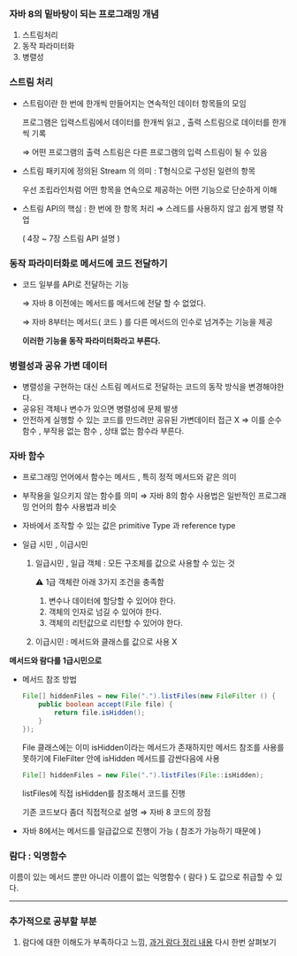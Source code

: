 ### 자바 8의 밑바탕이 되는 프로그래밍 개념

1. 스트림처리
2. 동작 파라미터화
3. 병렬성

### 스트림 처리

- 스트림이란 한 번에 한개씩 만들어지는 연속적인 데이터 항목들의 모임

  프로그램은 입력스트림에서 데이터를 한개씩 읽고 , 출력 스트림으로 데이터를 한개씩 기록

  ⇒ 어떤 프로그램의 출력 스트림은 다른 프로그램의 입력 스트림이 될 수 있음

- 스트림 패키지에 정의된 Stream<T> 의 의미 : T형식으로 구성된 일련의 항목

  우선 조립라인처럼 어떤 항목을 연속으로 제공하는 어떤 기능으로 단순하게 이해

- 스트림 API의 핵심 : 한 번에 한 항목 처리 ⇒ 스레드를 사용하지 않고 쉽게 병렬 작업

  ( 4장 ~ 7장 스트림 API 설명 )


### 동작 파라미터화로 메서드에 코드 전달하기

- 코드 일부를 API로 전달하는 기능

  ⇒ 자바 8 이전에는 메서드를 메서드에 전달 할 수 없었다.

  ⇒ 자바 8부터는 메서드( 코드 ) 를 다른 메서드의 인수로 넘겨주는 기능을 제공

  **이러한 기능을 동작 파라미터화라고 부른다.**


### 병렬성과 공유 가변 데이터

- 병렬성을 구현하는 대신 스트림 메서드로 전달하는 코드의 동작 방식을 변경해야한다.
- 공유된 객체나 변수가 있으면 병렬성에 문제 발생
- 안전하게 실행할 수 있는 코드를 만드려만 공유된 가변데이터 접근 X ⇒ 이를 순수 함수 , 부작용 없는 함수 , 상태 없는 함수라 부른다.

### 자바 함수

- 프로그래밍 언어에서 함수는 메서드 , 특히 정적 메서드와 같은 의미
- 부작용을 일으키지 않는 함수를 의미 ⇒ 자바 8의 함수 사용법은 일반적인 프로그래밍 언어의 함수 사용법과 비슷
- 자바에서 조작할 수 있는 값은 primitive Type 과 reference type

- 일급 시민 , 이급시민
    1. 일급시민 , 일급 객체 : 모든 구조체를 값으로 사용할 수 있는 것

       ⚠️ 1급 객체란 아래 3가지 조건을 충족함

        1. 변수나 데이터에 할당할 수 있어야 한다.
        2. 객체의 인자로 넘길 수 있어야 한다.
        3. 객체의 리턴값으로 리턴할 수 있어야 한다.
    2. 이급시민 : 메서드와 클래스를 값으로 사용 X

**메서드와 람다를 1급시민으로**

- 메서드 참조 방법

    ```java
    File[] hiddenFiles = new File(".").listFiles(new FileFilter () {
    	public boolean accept(File file) {
    		return file.isHidden();
    	}
    });
    ```

  File 클래스에는 이미 isHidden이라는 메서드가 존재하지만 메서드 참조를 사용를 못하기에  FileFilter 안에 isHidden 메서드를 감싼다음에 사용

    ```java
    File[] hiddenFiles = new File(".").listFiles(File::isHidden);
    ```

  listFiles에 직접 isHidden를 참조해서 코드를 진행

  기존 코드보다 좀더 직접적으로 설명 ⇒ 자바 8 코드의 장점

- 자바 8에서는 메서드를 일급값으로 진행이 가능 ( 참조가 가능하기 때문에 )

### 람다 : 익명함수

이름이 있는 메서드 뿐만 아니라 이름이 없는 익명함수 ( 람다 ) 도 값으로 취급할 수 있다.


---

### 추가적으로 공부할 부분 

1. 람다에 대한 이해도가 부족하다고 느낌, 
[과거 람다 정리 내용](https://devysk.notion.site/Lambda-db0ea6e99ef74569a50c8fd198824003) 다시 한번 살펴보기